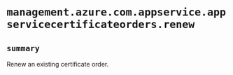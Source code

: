 # `management.azure.com.appservice.appservicecertificateorders.renew`

## `summary`
Renew an existing certificate order.


